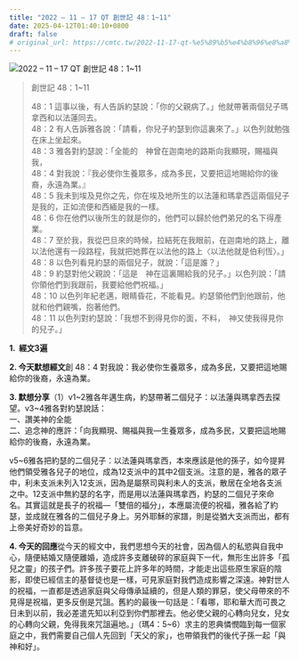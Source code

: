 ```yaml
---
title: "2022 – 11 – 17 QT 創世記 48：1~11"
date: 2025-04-12T01:40:10+0800
draft: false
# original_url: https://cmtc.tw/2022-11-17-qt-%e5%89%b5%e4%b8%96%e8%a8%98-48%ef%bc%9a111
---
```


![2022 – 11 – 17 QT 創世記 48：1\~11](/images/qt.jpg  "2022 – 11 – 17 QT 創世記 48：1\~11")

> 創世記 48：1\~11
>
> 48：1 這事以後，有人告訴約瑟說：「你的父親病了。」他就帶著兩個兒子瑪拿西和以法蓮同去。  
> 48：2 有人告訴雅各說：「請看，你兒子約瑟到你這裏來了。」以色列就勉強在床上坐起來。  
> 48：3 雅各對約瑟說：「全能的　神曾在迦南地的路斯向我顯現，賜福與我，  
> 48：4 對我說：『我必使你生養眾多，成為多民，又要把這地賜給你的後裔，永遠為業。』  
> 48：5 我未到埃及見你之先，你在埃及地所生的以法蓮和瑪拿西這兩個兒子是我的，正如流便和西緬是我的一樣。  
> 48：6 你在他們以後所生的就是你的，他們可以歸於他們弟兄的名下得產業。  
> 48：7 至於我，我從巴旦來的時候，拉結死在我眼前，在迦南地的路上，離以法他還有一段路程，我就把她葬在以法他的路上〈以法他就是伯利恆〉。」  
> 48：8 以色列看見約瑟的兩個兒子，就說：「這是誰？」  
> 48：9 約瑟對他父親說：「這是　神在這裏賜給我的兒子。」以色列說：「請你領他們到我跟前，我要給他們祝福。」  
> 48：10 以色列年紀老邁，眼睛昏花，不能看見。約瑟領他們到他跟前，他就和他們親嘴，抱著他們。  
> 48：11 以色列對約瑟說：「我想不到得見你的面，不料，　神又使我得見你的兒子。」

**1.  經文3遍**

**2. 今天默想經文**創 48：4 對我說：我必使你生養眾多，成為多民，又要把這地賜給你的後裔，永遠為業。

**3. 默想分享**（1）v1\~2雅各年邁生病，約瑟帶著二個兒子：以法蓮與瑪拿西去探望。v3\~4雅各對約瑟說話：  
一、讚美神的全能  
二、追念神的應許：「向我顯現、賜福與我—生養眾多，成為多民，又要把這地賜給你的後裔，永遠為業。

v5\~6雅各把約瑟的二個兒子：以法蓮與瑪拿西，本來應該是他的孫子，如今提昇他們領受雅各兒子的地位，成為12支派中的其中2個支派。注意的是，雅各的眾子中，利未支派未列入12支派，因為是屬祭司與利未人的支派，散居在全地各支派之中。12支派中無約瑟的名字，而是用以法蓮與瑪拿西，約瑟的二個兒子來命名。其實這就是長子的祝福—「雙倍的福分」，本應屬流便的祝福，雅各給了約瑟，並成就在雅各的二個兒子身上。另外耶穌的家譜，則是從猶大支派而出，都有上帝美好奇妙的旨意。

**4. 今天的回應**從今天的經文中，我們思想今天的社會，因為個人的私慾與自我中心，隨便結婚又隨便離婚，造成許多支離破碎的家庭與下一代，無形生出許多「孤兒之靈」的孩子們。許多孩子要花上許多年的時間，才能走出這些原生家庭的陰影，即使已經信主的基督徒也是一樣，可見家庭對我們造成影響之深遠。神對世人的祝福，一直都是透過家庭與父母傳承延續的，但是人類的罪惡，使父母帶來的不見得是祝福，更多反倒是咒詛。舊約的最後一句話是：「看哪，耶和華大而可畏之日未到以前，我必差遣先知以利亞到你們那裡去。他必使父親的心轉向兒女，兒女的心轉向父親，免得我來咒詛遍地。」（瑪4：5\~6）求主的恩典憐憫臨到每一個家庭之中，我們需要自己個人先回到「天父的家」，也帶領我們的後代子孫一起「與神和好」。